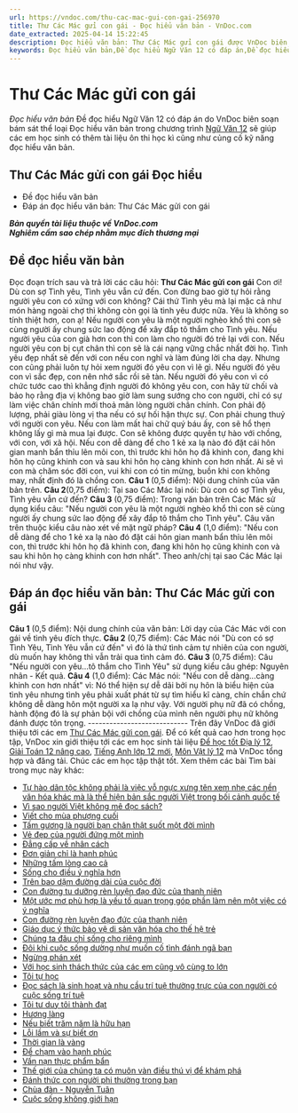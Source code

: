 ```yaml
---
url: https://vndoc.com/thu-cac-mac-gui-con-gai-256970
title: Thư Các Mác gửi con gái - Đọc hiểu văn bản - VnDoc.com
date_extracted: 2025-04-14 15:22:45
description: Đọc hiểu văn bản: Thư Các Mác gửi con gái được VnDoc biên soạn gửi tặng các em học sinh lớp 12 giúp các em có thêm đề luyện tập phần Đọc hiểu văn bản, chuẩn bị hành trang cho kì thi THPT Quốc gia được tốt nhất.
keywords: Đọc hiểu văn bản,Đề đọc hiểu Ngữ Văn 12 có đáp án,Đề đọc hiểu văn bản,ngữ văn 12,Thư Các Mác gửi con gái Đọc hiểu,Đọc hiểu văn bản Thư Các Mác gửi con gái,Đáp án Đọc hiểu văn bản Thư Các Mác gửi con gái,Thư Các Mác gửi con gái
---
```


# Thư Các Mác gửi con gái
 _Đọc hiểu văn bản_
Đề đọc hiểu Ngữ Văn 12 có đáp án do VnDoc biên soạn bám sát thể loại Đọc hiểu văn bản trong chương trình [Ngữ Văn 12](<https://vndoc.com/ngu-van-lop12>) sẽ giúp các em học sinh có thêm tài liệu ôn thi học kì cũng như củng cố kỹ năng đọc hiểu văn bản.
## Thư Các Mác gửi con gái Đọc hiểu
  * Đề đọc hiểu văn bản
  * Đáp án đọc hiểu văn bản: Thư Các Mác gửi con gái

 _**Bản quyền tài liệu thuộc về VnDoc.com**_  
 _**Nghiêm cấm sao chép nhằm mục đích thương mại**_
## Đề đọc hiểu văn bản
Đọc đoạn trích sau và trả lời các câu hỏi:
**Thư Các Mác gửi con gái**
Con ơi\! Dù con sợ Tình yêu, Tình yêu vẫn cứ đến.
Con đừng bao giờ tự hỏi rằng người yêu con có xứng với con không? Cái thứ Tình yêu mà lại mặc cả như món hàng ngoài chợ thì không còn gọi là tình yêu được nữa. Yêu là không so tính thiệt hơn, con ạ\!
Nếu người con yêu là một người nghèo khổ thì con sẽ cùng người ấy chung sức lao động để xây đắp tô thắm cho Tình yêu. Nếu người yêu của con già hơn con thì con làm cho người đó trẻ lại với con. Nếu người yêu con bị cụt chân thì con sẽ là cái nạng vững chắc nhất đời họ. Tình yêu đẹp nhất sẽ đến với con nếu con nghĩ và làm đúng lời cha dạy.
Nhưng con cũng phải luôn tự hỏi xem người đó yêu con vì lẽ gì. Nếu người đó yêu con vì sắc đẹp, con nên nhớ sắc rồi sẽ tàn. Nếu người đó yêu con vì có chức tước cao thì khẳng định người đó không yêu con, con hãy từ chối và bảo họ rằng địa vị không bao giờ làm sung sướng cho con người, chỉ có sự làm việc chân chính mới thoả mãn lòng người chân chính.
Con phải độ lượng, phải giàu lòng vị tha nếu có sự hối hận thực sự. Con phải chung thuỷ với người con yêu. Nếu con làm mất hai chữ quý báu ấy, con sẽ hổ thẹn không lấy gì mà mua lại được. Con sẽ không được quyền tự hào với chồng, với con, với xã hội. Nếu con dễ dàng để cho 1 kẻ xa lạ nào đó đặt cái hôn gian manh bẩn thỉu lên môi con, thì trước khi hôn họ đã khinh con, đang khi hôn họ cũng khinh con và sau khi hôn họ càng khinh con hơn nhất.
Ai sẽ vì con mà chăm sóc đời con, vui khi con có tin mừng, buồn khi con không may, nhất định đó là chồng con.
**Câu 1** \(0,5 điểm\): Nội dung chính của văn bản trên.
**Câu 2**\(0,75 điểm\): Tại sao Các Mác lại nói: Dù con có sợ Tình yêu, Tình yêu vẫn cứ đến?
**Câu 3** \(0,75 điểm\): Trong văn bản trên Các Mác sử dụng kiểu câu: "Nếu người con yêu là một người nghèo khổ thì con sẽ cùng người ấy chung sức lao động để xây đắp tô thắm cho Tình yêu". Câu văn trên thuộc kiểu câu nào xét về mặt ngữ pháp?
**Câu 4** \(1,0 điểm\):
"Nếu con dễ dàng để cho 1 kẻ xa lạ nào đó đặt cái hôn gian manh bẩn thỉu lên môi con, thì trước khi hôn họ đã khinh con, đang khi hôn họ cũng khinh con và sau khi hôn họ càng khinh con hơn nhất". Theo anh/chị tại sao Các Mác lại nói như vậy.
## Đáp án đọc hiểu văn bản: Thư Các Mác gửi con gái
**Câu 1** \(0,5 điểm\):
Nội dung chính của văn bản: Lời dạy của Các Mác với con gái về tình yêu đích thực.
**Câu 2** \(0,75 điểm\):
Các Mác nói "Dù con có sợ Tình Yêu, Tình Yêu vẫn cứ đến" vì đó là thứ tình cảm tự nhiên của con người, dù muốn hay không thì vẫn trải qua tình cảm đó.
**Câu 3** \(0,75 điểm\):
Câu "Nếu người con yêu...tô thắm cho Tình Yêu" sử dụng kiểu câu ghép: Nguyên nhân - Kết quả.
**Câu 4** \(1,0 điểm\):
Các Mác nói: "Nếu con dễ dàng...càng khinh con hơn nhất" vì:
Nó thể hiện sự dễ dãi bởi nụ hôn là biểu hiện của tình yêu nhưng tình yêu phải xuất phát từ sự tìm hiểu kĩ càng, chín chắn chứ không dễ dàng hôn một người xa lạ như vậy.
Với người phụ nữ đã có chồng, hành động đó là sự phản bội với chồng của mình nên người phụ nữ không đánh được tôn trọng.
\----------------------------
Trên đây VnDoc đã giới thiệu tới các em [Thư Các Mác gửi con gái](<https://vndoc.com/thu-cac-mac-gui-con-gai-256970>). Để có kết quả cao hơn trong học tập, VnDoc xin giới thiệu tới các em học sinh tài liệu [Để học tốt Địa lý 12](<https://vndoc.com/giai-vo-bt-dia-li12>), [Giải Toán 12 nâng cao](<https://vndoc.com/giai-toan-12-nang-cao>), [Tiếng Anh lớp 12 mới](<https://vndoc.com/tieng-anh-12-moi>), [Môn Vật lý 12](<https://vndoc.com/tieng-anh-12-moi>) mà VnDoc tổng hợp và đăng tải.
Chúc các em học tập thật tốt.
Xem thêm các bài Tìm bài trong mục này khác:
  * [Tự hào dân tộc không phải là việc vỗ ngực xưng tên xem nhẹ các nền văn hóa khác mà là thể hiện bản sắc người Việt trong bối cảnh quốc tế](</tu-hao-dan-toc-khong-phai-la-viec-vo-nguc-xung-ten-xem-nhe-cac-nen-van-hoa-khac-261576>)
  * [Vì sao người Việt không mê đọc sách?‌](</vi-sao-nguoi-viet-khong-me-doc-sach-261078>)
  * [Viết cho mùa phượng cuối](</viet-cho-mua-phuong-cuoi-257654>)
  * [Tấm gương là người bạn chân thật suốt một đời mình‌](</tam-guong-la-nguoi-ban-chan-that-suot-mot-doi-minh-261069>)
  * [Vẻ đẹp của người đứng một mình](</ve-dep-cua-nguoi-dung-mot-minh-257084>)
  * [Đẳng cấp về nhân cách](</dang-cap-ve-nhan-cach-257695>)
  * [Đơn giản chỉ là hạnh phúc](</don-gian-chi-la-hanh-phuc-256959>)
  * [Những tấm lòng cao cả‌](</nhung-tam-long-cao-ca-doc-hieu-261067>)
  * [Sống cho điều ý nghĩa hơn‌](</song-cho-dieu-y-nghia-hon-261073>)
  * [Trên bao dặm đường dài của cuộc đời](</tren-bao-dam-duong-dai-cua-cuoc-doi-253911>)
  * [Con đường tu dưỡng rèn luyện đạo đức của thanh niên](</con-duong-tu-duong-ren-luyen-dao-duc-cua-thanh-nien-257095>)
  * [Một ước mơ phù hợp là yếu tố quan trọng góp phần làm nên một việc có ý nghĩa](</mot-uoc-mo-phu-hop-la-yeu-to-quan-trong-gop-phan-lam-nen-mot-viec-co-y-nghia-256649>)
  * [Con đường rèn luyện đạo đức của thanh niên](</con-duong-ren-luyen-dao-duc-cua-thanh-nien-257064>)
  * [Giáo dục ý thức bảo vệ di sản văn hóa cho thế hệ trẻ](</giao-duc-y-thuc-bao-ve-di-san-van-hoa-cho-the-he-tre-257063>)
  * [Chúng ta đâu chỉ sống cho riêng mình](</chung-ta-dau-chi-song-cho-rieng-minh-256977>)
  * [Đôi khi cuộc sống dường như muốn cố tình đánh ngã bạn](</doi-khi-cuoc-song-duong-nhu-muon-co-tinh-danh-nga-ban-256168>)
  * [Ngừng phán xét‌](</ngung-phan-xet-261065>)
  * [Với học sinh thách thức của các em cũng vô cùng to lớn](</voi-hoc-sinh-thach-thuc-cua-cac-em-cung-vo-cung-to-lon-251156>)
  * [Tôi tự học](</doc-hieu-toi-tu-hoc-299756>)
  * [Đọc sách là sinh hoạt và nhu cầu trí tuệ thường trực của con người có cuộc sống trí tuệ](</doc-sach-la-sinh-hoat-va-nhu-cau-tri-tue-thuong-truc-cua-con-nguoi-co-cuoc-song-tri-tue-doc-hieu-257033>)
  * [Tôi tư duy tôi thành đạt](</toi-tu-duy-toi-thanh-dat-261564>)
  * [Hương làng](</huong-lang-bang-son-256960>)
  * [Nếu biết trăm năm là hữu hạn](</neu-biet-tram-nam-la-huu-han-261562>)
  * [Lỗi lầm và sự biết ơn](</loi-lam-va-su-biet-on-253701>)
  * [Thời gian là vàng](</doc-hieu-thoi-gian-la-vang-248544>)
  * [Để chạm vào hạnh phúc](</de-cham-vao-hanh-phuc-251968>)
  * [Vấn nạn thực phẩm bẩn](</van-nan-thuc-pham-ban-257020>)
  * [Thế giới của chúng ta có muôn vàn điều thú vị để khám phá](</the-gioi-cua-chung-ta-co-muon-van-dieu-thu-vi-de-kham-pha-256705>)
  * [Đánh thức con người phi thường trong bạn](</danh-thuc-con-nguoi-phi-thuong-trong-ban-257083>)
  * [Chùa đàn - Nguyễn Tuân](</chua-dan-nguyen-tuan-261573>)
  * [Cuộc sống không giới hạn](</cuoc-song-khong-gioi-han-257655>)

